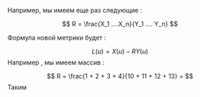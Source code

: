 
Например, мы имеем еще раз следующие : 

$$
	R = \frac{X_1 ....X_n}{Y_1 .... Y_n}
$$

Формула новой метрики будет : 

$$
L(u) = X(u) - RY(u)
$$
Например , мы имеем массив : 

$$
R = \frac{1 + 2 + 3 + 4}{10 + 11 + 12 + 13} = 
$$
Таким
